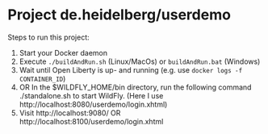 # Project de.heidelberg/userdemo

Steps to run this project:

1. Start your Docker daemon
2. Execute `./buildAndRun.sh` (Linux/MacOs) or `buildAndRun.bat` (Windows)
3. Wait until Open Liberty is up- and running (e.g. use `docker logs -f CONTAINER_ID`)
4. OR In the $WILDFLY_HOME/bin directory, run the following command ./standalone.sh to start WildFly. (Here I use http://localhost:8080/userdemo/login.xhtml)
5. Visit http://localhost:9080/ OR http://localhost:8100/userdemo/login.xhtml
